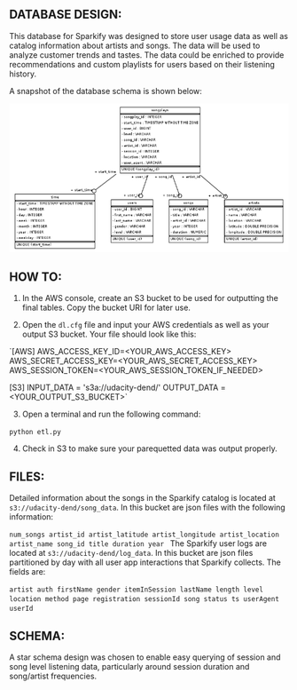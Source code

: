## DATABASE DESIGN:

This database for Sparkify was designed to store user usage data as well as catalog information about artists and songs. The data will be used to analyze customer trends and tastes. The data could be enriched to provide recommendations and custom playlists for users based on their listening history.

A snapshot of the database schema is shown below:

![ER diagram](sparkifydb_erd.png)

## HOW TO:
1) In the AWS console, create an S3 bucket to be used for outputting the final tables. Copy the bucket URI for later use.

2) Open the `dl.cfg` file and input your AWS credentials as well as your output S3 bucket. Your file should look like this:

`[AWS]
AWS_ACCESS_KEY_ID=<YOUR_AWS_ACCESS_KEY>
AWS_SECRET_ACCESS_KEY=<YOUR_AWS_SECRET_ACCESS_KEY>
AWS_SESSION_TOKEN=<YOUR_AWS_SESSION_TOKEN_IF_NEEDED>

[S3]
INPUT_DATA = 's3a://udacity-dend/'
OUTPUT_DATA = <YOUR_OUTPUT_S3_BUCKET>`

3) Open a terminal and run the following command:

`python etl.py`

4) Check in S3 to make sure your parequetted data was output properly.

## FILES:

Detailed information about the songs in the Sparkify catalog is located at `s3://udacity-dend/song_data`. In this bucket are json files with the following information:

`num_songs
artist_id
artist_latitude
artist_longitude
artist_location
artist_name
song_id
title
duration
year
`
The Sparkify user logs are located at `s3://udacity-dend/log_data`. In this bucket are json files partitioned by day with all user app interactions that Sparkify collects. The fields are:

`artist
auth
firstName
gender
itemInSession
lastName
length
level
location
method
page
registration
sessionId
song
status
ts
userAgent
userId
`

## SCHEMA:

A star schema design was chosen to enable easy querying of session and song level listening data, particularly around session duration and song/artist frequencies.
